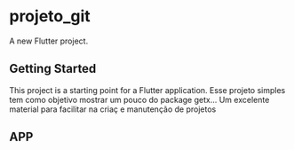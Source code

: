 # projeto_git

A new Flutter project.

## Getting Started

This project is a starting point for a Flutter application.
Esse projeto simples tem como objetivo mostrar  um pouco do package getx...
Um excelente material para facilitar na criaç  e  manutenção de  projetos

##  APP

